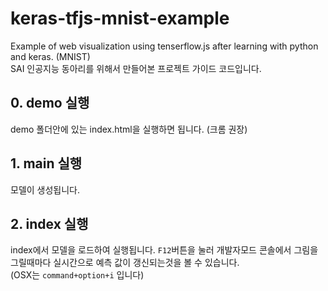 # keras-tfjs-mnist-example
Example of web visualization using tenserflow.js after learning with python and keras. (MNIST)  
SAI 인공지능 동아리를 위해서 만들어본 프로젝트 가이드 코드입니다.

## 0. demo 실행
demo 폴더안에 있는 index.html을 실행하면 됩니다. (크롬 권장)

## 1. main 실행
모델이 생성됩니다.

## 2. index 실행
index에서 모델을 로드하여 실행됩니다. `F12`버튼을 눌러 개발자모드 콘솔에서 그림을 그릴때마다 실시간으로 예측 값이 갱신되는것을 볼 수 있습니다.  
(OSX는 `command+option+i` 입니다)
